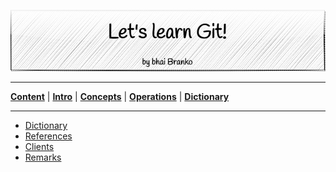 <p align='center'>
 <img src='../Assets/banners/banner-bhai-branko.png' />
</p>

________________________________________________________________________________
[**Content**](../README.md) |
[**Intro**](../01-Introduction/introduction.md) |
[**Concepts**](../02-Concepts/concepts.md) |
[**Operations**](../03-Operations/operations.md) |
[**Dictionary**](../04-Appendix/dictionary.md)
________________________________________________________________________________

- [Dictionary](dictionary.md)
- [References](references.md)
- [Clients](clients.md)
- [Remarks](remarks.md)
